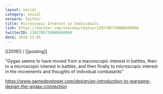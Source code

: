 ```yaml
---
layout: social
category: social
network: Twitter
title: Microscopic Interest in Individuals
link: https://twitter.com/steinea/status/1202705720908500998
twitterID: 1202705720908500998
date: 2019-12-05
---
```


[[2019]] / [[posting]]

"Gygax seems to have moved from a macroscopic interest in battles, then to a microscopic interest in battles, and then finally to microscopic interest in the movements and thoughts of individual combatants"

<https://www.gamedeveloper.com/design/an-introduction-to-wargame-design-the-gygax-connection>
